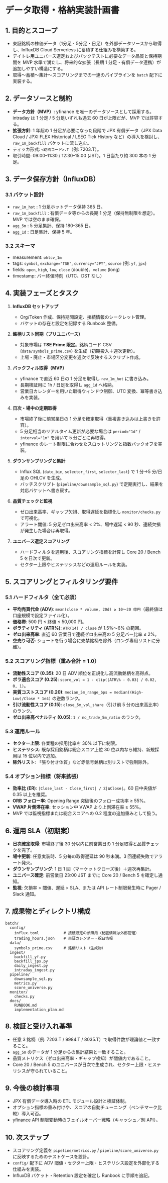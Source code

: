 # データ取得・格納実装計画書

## 1. 目的とスコープ
- 東証銘柄の株価データ（1分足・5分足・日足）を外部データソースから取得し、InfluxDB Cloud Serverless に蓄積する仕組みを構築する。
- デイトレ用ユニバース選定およびバックテストに必要なデータ品質と保持期間を MVP 水準で満たし、将来的な拡張（長期 1 分足・有償データ連携）が追加しやすい構造にする。
- 取得〜蓄積〜集計〜スコアリングまでの一連のパイプラインを `batch` 配下に実装する。

## 2. データソースと制約
- **データ方針（MVP）**: yfinance を唯一のデータソースとして採用する。intraday は 1 分足 / 5 分足いずれも過去 60 日が上限だが、MVP では許容する。
- **拡張方針**: 1 年超の 1 分足が必要になった段階で JPX 有償データ（JPX Data Cloud / JPXI FLEX Historical / LSEG Tick History など）の導入を検討し、`raw_1m_backfill` バケットに流し込む。
- ティッカ形式: `<銘柄コード>.T`（例: 7203.T）。
- 取引時間: 09:00–11:30 / 12:30–15:00 (JST)。1 日当たり約 300 本の 1 分足。

## 3. データ保存方針（InfluxDB）
### 3.1 バケット設計
- `raw_1m_hot` : 1 分足ホットデータ保持 365 日。
- `raw_1m_backfill` : 有償データ等からの長期 1 分足（保持無制限を想定）。MVP では空のまま確保。
- `agg_5m` : 5 分足集計、保持 180–365 日。
- `agg_1d` : 日足集計、保持 5 年。

### 3.2 スキーマ
- measurement: `ohlcv_1m`
- tags: `symbol`, `exchange="TSE"`, `currency="JPY"`, `source` (例: `yf`, `jpx`)
- fields: `open`, `high`, `low`, `close` (double)、`volume` (long)
- timestamp: バー終値時刻（UTC、DST なし）

## 4. 実装フェーズとタスク
1. **InfluxDB セットアップ**
   - Org/Token 作成、保持期間設定、接続情報のシークレット管理。
   - バケットの存在と設定を記録する Runbook 整備。

2. **銘柄リスト同期（プリユニバース）**
   - 対象市場は **TSE Prime 限定**。銘柄コード CSV (`data/symbols_prime.csv`) を生成（初期投入＋週次更新）。
   - 上場・廃止・市場区分変更を週次で反映するスクリプト作成。

3. **バックフィル取得（MVP）**
   - yfinance で直近 60 日の 1 分足を取得し `raw_1m_hot` に書き込み。
   - 長期検証用に 1h / 日足を取得し `agg_1d` へ格納。
   - 営業日カレンダーを用いた取得ウィンドウ制御、UTC 変換、冪等書き込みを実装。

4. **日次・場中の定期取得**
   - 市場終了後に前営業日の 1 分足を確定取得（重複書き込みは上書きを許容）。
   - 5 分足相当のリアルタイム更新が必要な場合は `period="1d"` / `interval="1m"` を用いて 5 分ごとに再取得。
   - yfinance のレート制限に合わせたスロットリングと指数バックオフを実装。

5. **ダウンサンプリングと集計**
   - Influx SQL (`date_bin`, `selector_first`, `selector_last`) で 1 分→5 分/日足の OHLCV を生成。
   - バッチスクリプト (`pipeline/downsample_sql.py`) で定期実行し、結果を対応バケットへ書き戻す。

6. **品質チェックと監視**
   - ゼロ出来高率、ギャップ欠損、取得遅延を指標化し `monitor/checks.py` で可視化。
   - アラート閾値: 5 分足ゼロ出来高率 < 2%、場中遅延 < 90 秒、連続欠損が発生した場合は再取得。

7. **ユニバース選定スコアリング**
   - ハードフィルタを適用後、スコアリング指標を計算し Core 20 / Bench 5 を日次で更新。
   - セクター上限やヒステリシスなどの運用ルールを実装。

## 5. スコアリングとフィルタリング要件
### 5.1 ハードフィルタ（全て必須）
- **平均売買代金 (ADV)**: `mean(close * volume, 20d) ≥ 10〜20 億円`（最終値は口座規模で設定ファイル化）。
- **価格帯**: 500 円 ≤ 終値 ≤ 50,000 円。
- **ボラティリティ (ATR%)**: `ATR(14) / close` が 1.5%〜6% の範囲。
- **ゼロ出来高率**: 直近 60 営業日で連続ゼロ出来高の 5 分足バー比率 ≤ 2%。
- **空売り可否**: ショートを行う場合に売禁銘柄を除外（ロング専用リストに分離）。

### 5.2 スコアリング指標（重み合計 = 1.0）
- **流動性スコア (0.35)**: 20 日 ADV 順位を正規化し高流動銘柄を高得点。
- **ボラ適合スコア (0.25)**: `score_vol = 1 - clip(|ATR\% - 0.03| / 0.02, 0, 1)`。
- **実質コストスコア (0.20)**: `median_5m_range_bps = median((High-Low)/Close * 1e4)` の逆数ランク。
- **引け流動性スコア (0.15)**: `close_5m_vol_share`（引け前 5 分の出来高比率）のランク。
- **ゼロ出来高ペナルティ (0.05)**: `1 / no_trade_5m_ratio` のランク。

### 5.3 運用ルール
- **セクター上限**: 各業種の採用比率を 30% 以下に制限。
- **ヒステリシス**: 既存採用銘柄は総合スコア上位 30 位以内なら維持、新規採用は 15 位以内で追加。
- **除外リスト**: 「張り付き体質」など赤信号銘柄は別リストで強制除外。

### 5.4 オプション指標（将来拡張）
- **効率比 (ER)**: `|Close_last - Close_first| / Σ|ΔClose|`。60 日中央値が 0.35 以上を推奨。
- **ORB フォロー率**: Opening Range 突破後のフォロー成功率 ≥ 55%。
- **VWAP 片側滞在率**: セッション中 VWAP より上側滞在率 ≥ 55%。
- MVP では監視指標または総合スコアへの 0.2 程度の追加重みとして扱う。

## 6. 運用 SLA（初期案）
- **日次確定取得**: 市場終了後 30 分以内に前営業日の 1 分足取得と品質チェックを完了。
- **場中更新**: 任意実装時、5 分毎の取得遅延は 90 秒未満。3 回連続失敗でアラート発火。
- **ダウンサンプリング**: 1 日 1 回（マーケットクローズ後）＋週次再集計。
- **ユニバース確定**: 前営業日 23:00 JST までに Core 20 / Bench 5 を確定し通知。
- **監視**: 欠損率 > 閾値、遅延 > SLA、または API レート制限発生時に Pager / Slack 通知。

## 7. 成果物とディレクトリ構成
```
batch/
  config/
    influx.toml           # 接続設定の参照用（秘匿情報は外部管理）
    trading_hours.json    # 東証カレンダー・祝日情報
  data/
    symbols_prime.csv     # 銘柄リスト（生成物）
  ingest/
    backfill_yf.py
    backfill_jpx.py
    daily_ingest.py
    intraday_ingest.py
  pipeline/
    downsample_sql.py
    metrics.py
    score_universe.py
  monitor/
    checks.py
  docs/
    RUNBOOK.md
    implementation_plan.md
```

## 8. 検証と受け入れ基準
- 任意 3 銘柄（例: 7203.T / 9984.T / 8035.T）で取得件数が理論値と一致すること。
- `agg_5m` のデータが 1 分足からの集計結果と一致すること。
- 品質メトリクス（ゼロ出来高率・ギャップ検知）が閾値内であること。
- Core 20 / Bench 5 のユニバースが日次で生成され、セクター上限・ヒステリシスが守られていること。

## 9. 今後の検討事項
- JPX 有償データ導入時の ETL モジュール設計と検証体制。
- オプション指標の重み付けや、スコアの自動チューニング（ベンチマーク比較）導入可否。
- yfinance API 制限変動時のフェイルオーバー戦略（キャッシュ／別 API）。

## 10. 次ステップ
- スコアリング定義を `pipeline/metrics.py` / `pipeline/score_universe.py` に反映するためのテストケースを設計。
- `config/` 配下に ADV 閾値・セクター上限・ヒステリシス設定を外部化する仕組みを実装。
- InfluxDB バケット・Retention 設定を確定し Runbook に手順を追記。
